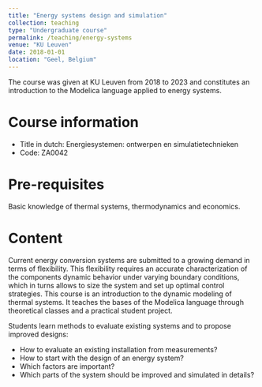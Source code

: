 ```yaml
---
title: "Energy systems design and simulation"
collection: teaching
type: "Undergraduate course"
permalink: /teaching/energy-systems
venue: "KU Leuven"
date: 2018-01-01
location: "Geel, Belgium"
---
```


The course was given at KU Leuven from 2018 to 2023 and constitutes an introduction to the Modelica language applied to energy systems.

Course information
========
* Title in dutch: Energiesystemen: ontwerpen en simulatietechnieken
* Code: ZA0042

Pre-requisites
========
Basic knowledge of thermal systems, thermodynamics and economics.

Content
========
Current energy conversion systems are submitted to a growing demand in terms of flexibility. This flexibility requires an accurate characterization of the components dynamic behavior under varying boundary conditions, which in turns allows to size the system and set up optimal control strategies. This course is an introduction to the dynamic modeling of thermal systems. It teaches the bases of the Modelica language through theoretical classes and a practical student project.

Students learn methods to evaluate existing systems and to propose improved designs:
* How to evaluate an existing installation from measurements?
* How to start with the design of an energy system?
* Which factors are important?
* Which parts of the system should be improved and simulated in details?


